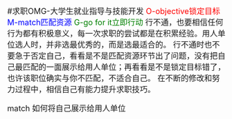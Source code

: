 <font size=4>
#求职OMG-大学生就业指导与技能开发
<font color=red>O-objective锁定目标</font>  
<font color=blue>M-match匹配资源</font>  
<font color=green>G-go for it立即行动</font>  
行不通，也要相信任何行为都有积极意义，每一次求职的尝试都是在积累经验。用人单位选人时，并非选最优秀的，而是选最适合的。  
行不通时也不要急于否定自己，看看是不是匹配资源环节出了问题，没有把自己最匹配的一面展示给用人单位；再看看是不是锁定目标错了，也许该职位确实与你不匹配，不适合自己。
在不断的修改和努力过程中，相信自己有能力提升求职技巧。

match 如何将自己展示给用人单位

